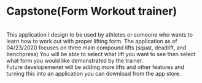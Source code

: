
<h1> Capstone(Form Workout trainer)</h1>
<br>
<body>
This application I design to be used by athletes or someone who wants to learn how to work out with proper lifting form.
The application as of 04/23/2020 focuses on three main compound lifts (squat, deadlift, and benchpress) You will be able to select what lift you want to see then select what form you would like demonstrated by the trainer.
 <br>
 Future developemenet will be adding more lifts and other features and turning this into an application you can download from the app store.

 </body>
 
